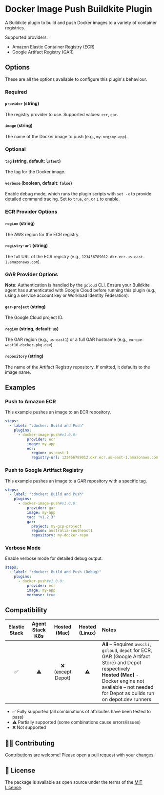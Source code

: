 # Docker Image Push Buildkite Plugin

A Buildkite plugin to build and push Docker images to a variety of container registries.

Supported providers:
- Amazon Elastic Container Registry (ECR)
- Google Artifact Registry (GAR)

## Options

These are all the options available to configure this plugin's behaviour.

### Required

#### `provider` (string)

The registry provider to use. Supported values: `ecr`, `gar`.

#### `image` (string)

The name of the Docker image to push (e.g., `my-org/my-app`).

### Optional

#### `tag` (string, default: `latest`)

The tag for the Docker image.

#### `verbose` (boolean, default: `false`)

Enable debug mode, which runs the plugin scripts with `set -x` to provide detailed command tracing. Set to `true`, `on`, or `1` to enable.

### ECR Provider Options

#### `region` (string)

The AWS region for the ECR registry.

#### `registry-url` (string)

The full URL of the ECR registry (e.g., `123456789012.dkr.ecr.us-east-1.amazonaws.com`).



### GAR Provider Options

**Note:** Authentication is handled by the `gcloud` CLI. Ensure your Buildkite agent has authenticated with Google Cloud before running this plugin (e.g., using a service account key or Workload Identity Federation).

#### `gar-project` (string)

The Google Cloud project ID.

#### `region` (string, default: `us`)

The GAR region (e.g., `us-east1`) or a full GAR hostname (e.g., `europe-west10-docker.pkg.dev`).

#### `repository` (string)

The name of the Artifact Registry repository. If omitted, it defaults to the image name.

## Examples

### Push to Amazon ECR

This example pushes an image to an ECR repository.

```yaml
steps:
  - label: ":docker: Build and Push"
    plugins:
      - docker-image-push#v1.0.0:
          provider: ecr
          image: my-app
          ecr:
            region: us-east-1
            registry-url: 123456789012.dkr.ecr.us-east-1.amazonaws.com
```

### Push to Google Artifact Registry

This example pushes an image to a GAR repository with a specific tag.

```yaml
steps:
  - label: ":docker: Build and Push"
    plugins:
      - docker-image-push#v1.0.0:
          provider: gar
          image: my-app
          tag: "v1.2.3"
          gar:
            project: my-gcp-project
            region: australia-southeast1
            repository: my-docker-repo
```

### Verbose Mode

Enable verbose mode for detailed debug output.

```yaml
steps:
  - label: ":docker: Build and Push (Debug)"
    plugins:
      - docker-push#v1.0.0:
          provider: ecr
          image: my-app
          verbose: true
```
## Compatibility

| Elastic Stack | Agent Stack K8s | Hosted (Mac) | Hosted (Linux) | Notes |
| :-----------: | :-------------: | :----: | :----: |:---- |
| ✅ |  ⚠️ | ❌ (except Depot) | ⚠️ | **All** – Requires `awscli`, `gcloud`, `depot` for ECR, GAR (Google Artifact Store) and Depot respectively<br/>**Hosted (Mac)** - Docker engine not available – not needed for Depot as builds run on depot.dev runners |

- ✅ Fully supported (all combinations of attributes have been tested to pass)
- ⚠️ Partially supported (some combinations cause errors/issues)
- ❌ Not supported

## 👩‍💻 Contributing

Contributions are welcome! Please open a pull request with your changes.

## 📜 License

The package is available as open source under the terms of the [MIT License](https://opensource.org/licenses/MIT).
